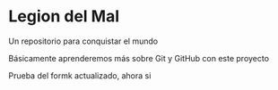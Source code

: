 # Legion del Mal
Un repositorio para conquistar el mundo

Básicamente aprenderemos más sobre Git y GitHub con este proyecto

Prueba del formk actualizado, ahora si

